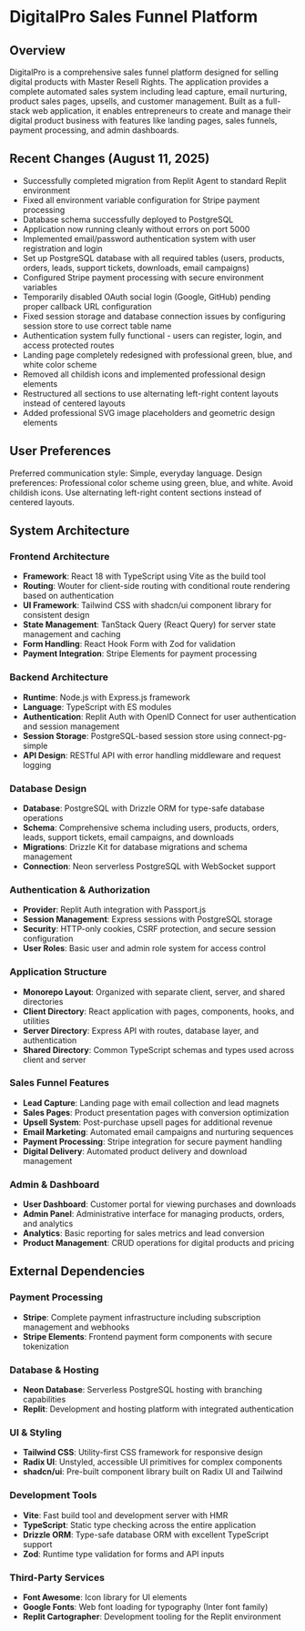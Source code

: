 # DigitalPro Sales Funnel Platform

## Overview

DigitalPro is a comprehensive sales funnel platform designed for selling digital products with Master Resell Rights. The application provides a complete automated sales system including lead capture, email nurturing, product sales pages, upsells, and customer management. Built as a full-stack web application, it enables entrepreneurs to create and manage their digital product business with features like landing pages, sales funnels, payment processing, and admin dashboards.

## Recent Changes (August 11, 2025)

- Successfully completed migration from Replit Agent to standard Replit environment
- Fixed all environment variable configuration for Stripe payment processing
- Database schema successfully deployed to PostgreSQL
- Application now running cleanly without errors on port 5000
- Implemented email/password authentication system with user registration and login
- Set up PostgreSQL database with all required tables (users, products, orders, leads, support tickets, downloads, email campaigns)
- Configured Stripe payment processing with secure environment variables
- Temporarily disabled OAuth social login (Google, GitHub) pending proper callback URL configuration
- Fixed session storage and database connection issues by configuring session store to use correct table name
- Authentication system fully functional - users can register, login, and access protected routes
- Landing page completely redesigned with professional green, blue, and white color scheme
- Removed all childish icons and implemented professional design elements
- Restructured all sections to use alternating left-right content layouts instead of centered layouts
- Added professional SVG image placeholders and geometric design elements

## User Preferences

Preferred communication style: Simple, everyday language.
Design preferences: Professional color scheme using green, blue, and white. Avoid childish icons. Use alternating left-right content sections instead of centered layouts.

## System Architecture

### Frontend Architecture
- **Framework**: React 18 with TypeScript using Vite as the build tool
- **Routing**: Wouter for client-side routing with conditional route rendering based on authentication
- **UI Framework**: Tailwind CSS with shadcn/ui component library for consistent design
- **State Management**: TanStack Query (React Query) for server state management and caching
- **Form Handling**: React Hook Form with Zod for validation
- **Payment Integration**: Stripe Elements for payment processing

### Backend Architecture
- **Runtime**: Node.js with Express.js framework
- **Language**: TypeScript with ES modules
- **Authentication**: Replit Auth with OpenID Connect for user authentication and session management
- **Session Storage**: PostgreSQL-based session store using connect-pg-simple
- **API Design**: RESTful API with error handling middleware and request logging

### Database Design
- **Database**: PostgreSQL with Drizzle ORM for type-safe database operations
- **Schema**: Comprehensive schema including users, products, orders, leads, support tickets, email campaigns, and downloads
- **Migrations**: Drizzle Kit for database migrations and schema management
- **Connection**: Neon serverless PostgreSQL with WebSocket support

### Authentication & Authorization
- **Provider**: Replit Auth integration with Passport.js
- **Session Management**: Express sessions with PostgreSQL storage
- **Security**: HTTP-only cookies, CSRF protection, and secure session configuration
- **User Roles**: Basic user and admin role system for access control

### Application Structure
- **Monorepo Layout**: Organized with separate client, server, and shared directories
- **Client Directory**: React application with pages, components, hooks, and utilities
- **Server Directory**: Express API with routes, database layer, and authentication
- **Shared Directory**: Common TypeScript schemas and types used across client and server

### Sales Funnel Features
- **Lead Capture**: Landing page with email collection and lead magnets
- **Sales Pages**: Product presentation pages with conversion optimization
- **Upsell System**: Post-purchase upsell pages for additional revenue
- **Email Marketing**: Automated email campaigns and nurturing sequences
- **Payment Processing**: Stripe integration for secure payment handling
- **Digital Delivery**: Automated product delivery and download management

### Admin & Dashboard
- **User Dashboard**: Customer portal for viewing purchases and downloads
- **Admin Panel**: Administrative interface for managing products, orders, and analytics
- **Analytics**: Basic reporting for sales metrics and lead conversion
- **Product Management**: CRUD operations for digital products and pricing

## External Dependencies

### Payment Processing
- **Stripe**: Complete payment infrastructure including subscription management and webhooks
- **Stripe Elements**: Frontend payment form components with secure tokenization

### Database & Hosting
- **Neon Database**: Serverless PostgreSQL hosting with branching capabilities
- **Replit**: Development and hosting platform with integrated authentication

### UI & Styling
- **Tailwind CSS**: Utility-first CSS framework for responsive design
- **Radix UI**: Unstyled, accessible UI primitives for complex components
- **shadcn/ui**: Pre-built component library built on Radix UI and Tailwind

### Development Tools
- **Vite**: Fast build tool and development server with HMR
- **TypeScript**: Static type checking across the entire application
- **Drizzle ORM**: Type-safe database ORM with excellent TypeScript support
- **Zod**: Runtime type validation for forms and API inputs

### Third-Party Services
- **Font Awesome**: Icon library for UI elements
- **Google Fonts**: Web font loading for typography (Inter font family)
- **Replit Cartographer**: Development tooling for the Replit environment